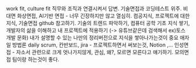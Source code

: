 work fit, culture fit
직무와 조직과 연결시켜서 답변.
기술면접과 코딩테스트 위주.
비대면 화상면접, AI기반 면접 - 너무 긴장하지만 않고 열심히.
컴공지식, 프로젝트에 대한 지식, 기술면접 github 참고하기.
기술의 트렌드 파악하기, 컴퓨터 공학 기초 지식 쌓기, 개발자의 삶을 이해하고 내 프로젝트에 적용하기 (-> 유튜브같은데 검색해서 ex)토스 개발 문화)
내가 설명할 수 있는 나만의 정리버전으로 지식을 쌓아나가는것이 중요
애자일 방법론 daily scrum, 칸반보드, jira - 프로젝트하면서 써보는것, Notion ,...
인성면접 - 자소서 관련으로 크게 엇나가지않게, 관심, 왜?, 모르면 모른다고 얘기하기.
모의면접 팀이랑 하는것이 좋다.